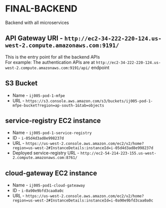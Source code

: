 # FINAL-BACKEND
Backend with all microservices

## API Gateway URI - `http://ec2-34-222-220-124.us-west-2.compute.amazonaws.com:9191/`
This is the entry point for all the backend APIs <br/>
For example:
The authentication APIs are at `http://ec2-34-222-220-124.us-west-2.compute.amazonaws.com:9191/api/` endpoint

## S3 Bucket
* Name - `ij005-pod-1-mfpe`
* URL - `https://s3.console.aws.amazon.com/s3/buckets/ij005-pod-1-mfpe-bucket?region=ap-south-1&tab=objects`


## service-registry EC2 instance
* Name - `ij005-pod-1-service-registry`
* ID - `i-05d4d3ad8e998237d`
* URL - `https://us-west-2.console.aws.amazon.com/ec2/v2/home?region=us-west-2#InstanceDetails:instanceId=i-05d4d3ad8e998237d`
* Deployed service-registry URL - `http://ec2-54-214-223-155.us-west-2.compute.amazonaws.com:8761/`

## cloud-gateway EC2 instance
* Name - `ij005-pod1-cloud-gateaway`
* ID - `i-0a90e9bfd3caa0a0c`
* URL - `https://us-west-2.console.aws.amazon.com/ec2/v2/home?region=us-west-2#InstanceDetails:instanceId=i-0a90e9bfd3caa0a0c`
